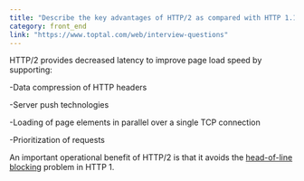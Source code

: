 ```yaml
---
title: "Describe the key advantages of HTTP/2 as compared with HTTP 1.1."
category: front_end
link: "https://www.toptal.com/web/interview-questions"
---
```

HTTP/2 provides decreased latency to improve page load speed by supporting:

-Data compression of HTTP headers

-Server push technologies

-Loading of page elements in parallel over a single TCP connection

-Prioritization of requests

An important operational benefit of HTTP/2 is that it avoids the [head-of-line blocking](https://en.wikipedia.org/wiki/Head-of-line_blocking) problem in HTTP 1.
